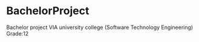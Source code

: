 # BachelorProject
Bachelor project VIA university college (Software Technology Engineering) Grade:12
